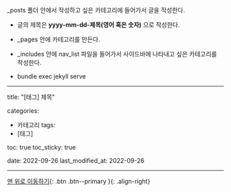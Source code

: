 \_posts 폴더 안에서 작성하고 싶은 카테고리에 들어가서 글을 작성한다.

- 글의 제목은 **yyyy-mm-dd-제목(영어 혹은 숫자)** 으로 작성한다.

- \_pages 안에 카테고리를 만든다.

- \_includes 안에 nav_list 파일을 들어가서 사이드바에 나타내고 싶은 카테고리를 작성한다.

- bundle exec jekyll serve

---

title: "[태그] 제목"

categories:

- 카테고리
  tags:
- [태그]

toc: true
toc_sticky: true

date: 2022-09-26
last_modified_at: 2022-09-26

---

[맨 위로 이동하기](#){: .btn .btn--primary }{: .align-right}
